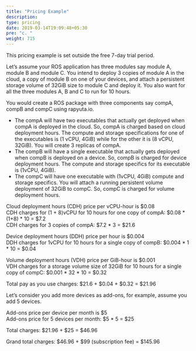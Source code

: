 ```yaml
---
title: "Pricing Example"
description:
type: pricing
date: 2019-03-14T19:09:48+05:30
pre: "c. "
weight: 715
---
```

This pricing example is set outside the free 7-day trial period.

Let’s assume your ROS application has three modules say module A, module B and module C. You intend to deploy 3 copies of module A in the cloud, a copy of module B on one of your devices, and attach a persistent storage volume of 32GiB size to module C and deploy it. You also want for all the three modules A, B and C to run for 10 hours.

You would create a ROS package with three components say compA, compB and compC using rapyuta.io.

* The compA will have two executables that actually get deployed when compA is deployed in the cloud. So, compA is charged based on cloud deployment hours. The compute and storage specifications for one of the executables is (1 vCPU, 4GiB) while for the other it is (8 vCPU, 32GiB). You will create 3 replicas of compA.
* The compB will have a single executable that actually gets deployed when compB is deployed on a device. So, compB is charged for device deployment hours. The compute and storage specifics for its executable is (1vCPU, 4GiB).
* The compC will have one executable with (1vCPU, 4GiB) compute and storage specifics. You will attach a running persistent volume deployment of 32GiB to compC. So, compC is charged for volume deployment hours.

Cloud deployment hours (CDH) price per vCPU-hour is $0.08<br>
CDH charges for (1 + 8)vCPU for 10 hours for one copy of compA: $0.08 * (1+8) * 10 = $7.2<br>
CDH charges for 3 copies of compA: $7.2 * 3 = $21.6

Device deployment hours (DDH) price per hour is $0.004<br>
DDH charges for 1vCPU for 10 hours for a single copy of compB: $0.004 * 1 * 10 = $0.04

Volume deployment hours (VDH) price per GiB-hour is $0.001<br>
VDH charges for a storage volume size of 32GiB for 10 hours for a single copy of compC: $0.001 * 32 * 10 = $0.32

Total pay as you use charges: $21.6 + $0.04 + $0.32 = $21.96

Let’s consider you add more devices as add-ons, for example, assume you add 5 devices.

Add-ons price per device per month is $5<br>
Add-ons price for 5 devices per month: $5 * 5 = $25

Total charges: $21.96 + $25 = $46.96

Grand total charges: $46.96 + $99 (subscription fee) = $145.96